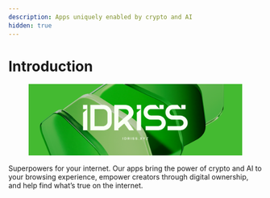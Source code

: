 ```yaml
---
description: Apps uniquely enabled by crypto and AI
hidden: true
---
```


# Introduction

<figure><img src=".gitbook/assets/IDRISS_Introduction_Cover.png" alt=""><figcaption></figcaption></figure>

Superpowers for your internet. Our apps bring the power of crypto and AI to your browsing experience, empower creators through digital ownership, and help find what’s true on the internet.
